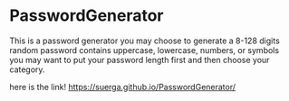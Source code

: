 # PasswordGenerator

This is a password generator
you may choose to generate a 8-128 digits random password
contains uppercase, lowercase, numbers, or symbols
you may want to put your password length first and then choose your category.

here is the link!
https://suerga.github.io/PasswordGenerator/
